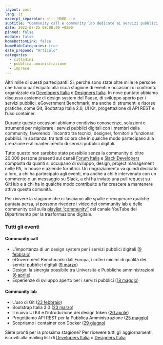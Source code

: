 ```yaml
---
layout: post
lang: it
excerpt_separator: <!-- MORE -->
subtitle: "Community call e community lab dedicate ai servizi pubblici digitali: facciamo un bilancio insieme."
date: 2022-07-25 08:00:00 +0200
pinned: false
nodate: false
homeBottomLink: false
homeHideCategories: true
date_prepend: "Articolo"
categories:
  - cittadini
  - pubblica amministrazione
  - imprese
---
```


<!-- MORE -->
Altri mille di questi partecipanti! Si, perché sono state oltre mille le persone che hanno partecipato alla ricca stagione di eventi e occasioni di confronto organizzate da [Developers Italia](https://developers.italia.it/) e [Designers Italia](https://designers.italia.it/). In nove puntate abbiamo discusso assieme di design system del Paese, di sviluppo aperto per i servizi pubblici, eGovernment Benchmark, ma anche di strumenti e risorse pratiche, come Git, Bootstrap Italia 2.0, UI Kit, progettazione di API REST e l’uso container.

Durante queste occasioni abbiamo condiviso conoscenze, soluzioni e strumenti per migliorare i servizi pubblici digitali con i membri della community, favorendo l’incontro tra tecnici, designer, fornitori e funzionari pubblici. In sostanza, tra tutti coloro che in qualche modo partecipano alla creazione e al mantenimento di servizi pubblici digitali.

Tutto questo non sarebbe stato possibile senza la community di oltre 20.000 persone presenti sui canali [Forum Italia](https://forum.italia.it/) e [Slack Developers](https://slack.developers.italia.it/) composta da quanti si occupano di sviluppo, design, project management nelle PA, in house e aziende fornitrici. Un ringraziamento va quindi dedicato a loro, a chi ha partecipato agli eventi, ma anche a chi è intervenuto con un commento o un messaggio su Slack, a chi ha inviato una pull request su GitHub e a chi ha in qualche modo contribuito a far crescere a mantenere attiva questa comunità.

Per rivivere la stagione che ci lasciamo alle spalle e recuperare qualche puntata persa, si possono rivedere i video dei community lab e delle community call sulla [playlist “community”](https://www.youtube.com/playlist?list=PLLZQsns4g-N5Eu8xv0L-iYhGU-IWBQSTL) del canale YouTube del Dipartimento per la trasformazione digitale. 

### Tutti gli eventi


#### Community call
- L’importanza di un design system per i servizi pubblici digitali ([9 febbraio](https://designers.italia.it/notizie/Pubblicato-filmato-ccall-9febbraio/))
- eGovernment Benchmark: dall’Europa, i criteri minimi di qualità dei servizi pubblici digitali ([9 marzo](https://designers.italia.it/notizie/Come-UE-valuta-servizi-pubblici-digitali/))
- Design: la sinergia possibile tra Università e Pubbliche amministrazioni ([6 aprile](https://designers.italia.it/notizie/PA-Universita-progettare-servizi-pubblici-insieme/))
- Esperienze di sviluppo aperto per i servizi pubblici ([18 maggio](https://designers.italia.it/notizie/sviluppo-open-source-migliorare-servizi-pubblici/))

#### Community lab

- L’uso di Git ([23 febbraio](https://www.youtube.com/watch?v=2Ph4VSyi9lU&list=PLLZQsns4g-N5Eu8xv0L-iYhGU-IWBQSTL&index=9&t=2s))
- Bootstrap Italia 2.0 ([23 marzo](https://designers.italia.it/notizie/Accessibilita-migliorata-con-bootstrap-italia/))
- Il nuovo UI Kit e l’introduzione dei design token ([20 aprile](https://designers.italia.it/notizie/Community-lab-a-che-punto-siamo-con-UIkit-design-token/))
- Progettiamo API REST per la Pubblica Amministrazione ([25 maggio](https://designers.italia.it/notizie/Progettare-API-interoperabili-conformi-linee-guida-Agid/))
- Scopriamo i container con Docker ([29 giugno](https://designers.italia.it/notizie/Community-lab-container-strumenti-per-servizi-pubblici-digitali/))

Siete pronti per la prossima stagione? Per ricevere tutti gli aggiornamenti, iscriviti alla mailing list di [Developers Italia](https://unisciti.developers.italia.it) o [Designers Italia](https://unisciti.designers.italia.it) 
